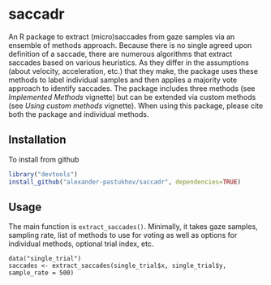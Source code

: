 # saccadr
An R package to extract (micro)saccades from gaze samples via an ensemble of methods approach. Because there is no single agreed upon definition of a saccade, there are numerous algorithms that extract saccades based on various heuristics. As they differ in the assumptions (about velocity, acceleration, etc.) that they make, the package uses these methods to label individual samples and then applies a majority vote approach to identify saccades. The package includes three methods (see _Implemented Methods_ vignette) but can be extended via custom methods (see _Using custom methods_ vignette). When using this package, please cite both the package and individual methods.

## Installation
To install from github

```r
library("devtools")
install_github("alexander-pastukhov/saccadr", dependencies=TRUE)
```

## Usage
The main function is `extract_saccades()`. Minimally, it  takes gaze samples, sampling rate, list of methods to use for voting as well as options for individual methods, optional trial index, etc. 

```{r eval = FALSE}
data("single_trial")
saccades <- extract_saccades(single_trial$x, single_trial$y, sample_rate = 500)
```
